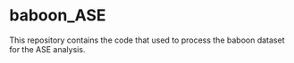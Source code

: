 # baboon_ASE

This repository contains the code that used to process the baboon dataset for the ASE analysis.
